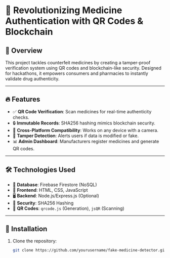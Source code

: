 # 💊 Revolutionizing Medicine Authentication with QR Codes & Blockchain

## 📝 Overview  
This project tackles counterfeit medicines by creating a tamper-proof verification system using QR codes and blockchain-like security. Designed for hackathons, it empowers consumers and pharmacies to instantly validate drug authenticity.  

---

## 🔥 Features  
- ✅ **QR Code Verification**: Scan medicines for real-time authenticity checks.  
- 🔒 **Immutable Records**: SHA256 hashing mimics blockchain security.  
- 📱 **Cross-Platform Compatibility**: Works on any device with a camera.  
- 🚨 **Tamper Detection**: Alerts users if data is modified or fake.  
- 📊 **Admin Dashboard**: Manufacturers register medicines and generate QR codes.  

---

## 🛠 Technologies Used  
- 🔗 **Database**: Firebase Firestore (NoSQL)  
- 📄 **Frontend**: HTML, CSS, JavaScript  
- 🖥 **Backend**: Node.js/Express.js (Optional)  
- 🔐 **Security**: SHA256 Hashing  
- 📲 **QR Codes**: `qrcode.js` (Generation), `jsQR` (Scanning)  

---

## 🚀 Installation  
1. Clone the repository:  
   ```sh
   git clone https://github.com/yourusername/fake-medicine-detector.git  
